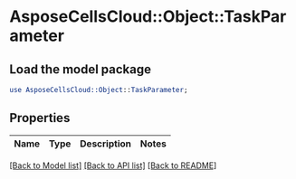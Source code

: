 # AsposeCellsCloud::Object::TaskParameter

## Load the model package
```perl
use AsposeCellsCloud::Object::TaskParameter;
```

## Properties
Name | Type | Description | Notes
------------ | ------------- | ------------- | -------------

[[Back to Model list]](../README.md#documentation-for-models) [[Back to API list]](../README.md#documentation-for-api-endpoints) [[Back to README]](../README.md)


